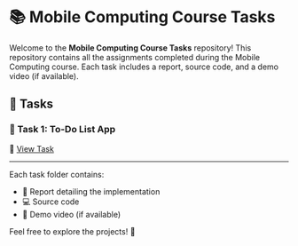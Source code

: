 # 📚 Mobile Computing Course Tasks

Welcome to the **Mobile Computing Course Tasks** repository! This repository contains all the assignments completed during the Mobile Computing course. Each task includes a report, source code, and a demo video (if available).

## 📂 Tasks

### 📝 Task 1: To-Do List App
🔗 [View Task](https://github.com/Abdullaheiiiid/Mobile-Computing-Course-Taks/tree/master/To-Do%20List)

---

Each task folder contains:
- 📄 Report detailing the implementation
- 💻 Source code
- 🎥 Demo video (if available)

Feel free to explore the projects! 🚀

